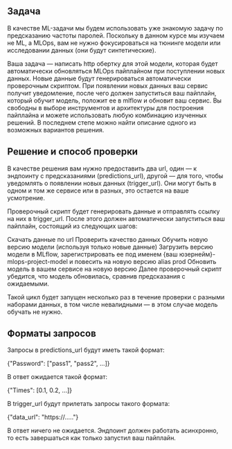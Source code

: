 ## Задача
В качестве ML-задачи мы будем использовать уже знакомую задачу по предсказанию частоты паролей. Поскольку в данном курсе мы изучаем не ML, а MLOps, вам не нужно фокусироваться на тюнинге модели или исследовании данных (они будут синтетические).

Ваша задача — написать http обертку для этой модели, которая будет автоматически обновляться MLOps пайплайном при поступлении новых данных. Новые данные будут генерироваться автоматически проверочным скриптом. При появлении новых данных ваш сервис получит уведомление, после чего должен запуститься ваш пайплайн, который обучит модель, положит ее в mlflow и обновит ваш сервис. Вы свободны в выборе инструментов и архитектуры для построения пайплайна и можете использовать любую комбинацию изученных решений. В последнем степе можно найти описание одного из возможных вариантов решения.

## Решение и способ проверки
В качестве решения вам нужно предоставить два url, один — к эндпоинту с предсказаниями (predictions_url), другой — для того, чтобы уведомлять о появлении новых данных (trigger_url). Они могут быть в одном и том же сервисе или в разных, это остается на ваше усмотрение.

Проверочный скрипт будет генерировать данные и отправлять ссылку на них в trigger_url. После этого должен автоматически запуститься ваш пайплайн, состоящий из следующих шагов:

Скачать данные по url
Проверить качество данных
Обучить новую версию модели (используя только новые данные)
Загрузить версию модели в MLflow, зарегистрировать ее под именем {ваш юзернейм}-mlops-project-model и повесить на новую версию alias prod
Обновить модель в вашем сервисе на новую версию
Далее проверочный скрипт убедится, что модель обновилась, сравнив предсказания с ожидаемыми.

Такой цикл будет запущен несколько раз в течение проверки с разными наборами данных, в том числе невалидными — в этом случае модель обучать не нужно.

## Форматы запросов
Запросы в predictions_url будут иметь такой формат:

{"Password": ["pass1", "pass2", ...]}


В ответ ожидается такой формат:

{"Times": [0.1, 0.2, ...]}


В trigger_url будут прилетать запросы такого формата:

{"data_url": "https://....."}


В ответ ничего не ожидается. Эндпоинт должен работать асинхронно, то есть завершаться как только запустил ваш пайплайн.

